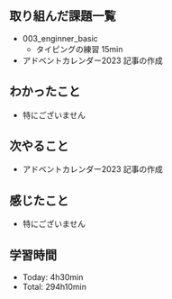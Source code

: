 ## 取り組んだ課題一覧
- 003_enginner_basic
  - タイピングの練習 15min
- アドベントカレンダー2023 記事の作成
## わかったこと
- 特にございません
## 次やること
- アドベントカレンダー2023 記事の作成
## 感じたこと
- 特にございません
## 学習時間
- Today: 4h30min
- Total: 294h10min